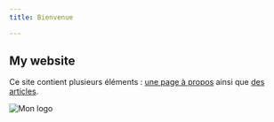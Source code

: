```yaml
---
title: Bienvenue

---
```

## My website
Ce site contient plusieurs éléments : [une page à propos](/labveilletech/propos) ainsi que [des articles](/labveilletech/articles).

![Mon logo](../images/toffee.png)